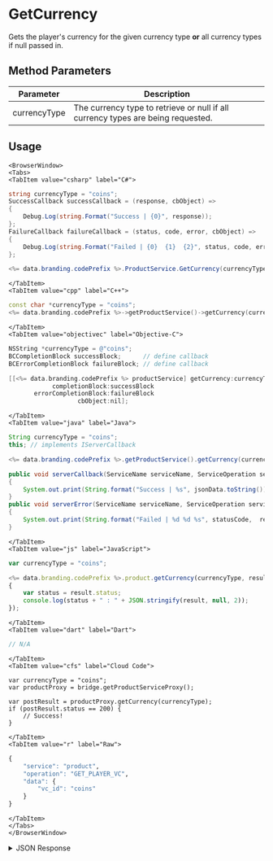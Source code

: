 # GetCurrency

Gets the player's currency for the given currency type **or** all currency types if null passed in.

<PartialServop service_name="product" operation_name="GET_PLAYER_VC" />

## Method Parameters

| Parameter    | Description                                                                      |
| ------------ | -------------------------------------------------------------------------------- |
| currencyType | The currency type to retrieve or null if all currency types are being requested. |

## Usage

```mdx-code-block
<BrowserWindow>
<Tabs>
<TabItem value="csharp" label="C#">
```

```csharp
string currencyType = "coins";
SuccessCallback successCallback = (response, cbObject) =>
{
    Debug.Log(string.Format("Success | {0}", response));
};
FailureCallback failureCallback = (status, code, error, cbObject) =>
{
    Debug.Log(string.Format("Failed | {0}  {1}  {2}", status, code, error));
};

<%= data.branding.codePrefix %>.ProductService.GetCurrency(currencyType, successCallback, failureCallback);
```

```mdx-code-block
</TabItem>
<TabItem value="cpp" label="C++">
```

```cpp
const char *currencyType = "coins";
<%= data.branding.codePrefix %>->getProductService()->getCurrency(currencyType, this);
```

```mdx-code-block
</TabItem>
<TabItem value="objectivec" label="Objective-C">
```

```objectivec
NSString *currencyType = @"coins";
BCCompletionBlock successBlock;      // define callback
BCErrorCompletionBlock failureBlock; // define callback

[[<%= data.branding.codePrefix %> productService] getCurrency:currencyType
            completionBlock:successBlock
       errorCompletionBlock:failureBlock
                   cbObject:nil];
```

```mdx-code-block
</TabItem>
<TabItem value="java" label="Java">
```

```java
String currencyType = "coins";
this; // implements IServerCallback

<%= data.branding.codePrefix %>.getProductService().getCurrency(currencyType, this);

public void serverCallback(ServiceName serviceName, ServiceOperation serviceOperation, JSONObject jsonData)
{
    System.out.print(String.format("Success | %s", jsonData.toString()));
}
public void serverError(ServiceName serviceName, ServiceOperation serviceOperation, int statusCode, int reasonCode, String jsonError)
{
    System.out.print(String.format("Failed | %d %d %s", statusCode,  reasonCode, jsonError.toString()));
}
```

```mdx-code-block
</TabItem>
<TabItem value="js" label="JavaScript">
```

```javascript
var currencyType = "coins";

<%= data.branding.codePrefix %>.product.getCurrency(currencyType, result =>
{
	var status = result.status;
	console.log(status + " : " + JSON.stringify(result, null, 2));
});
```

```mdx-code-block
</TabItem>
<TabItem value="dart" label="Dart">
```

```dart
// N/A
```

```mdx-code-block
</TabItem>
<TabItem value="cfs" label="Cloud Code">
```

```cfscript
var currencyType = "coins";
var productProxy = bridge.getProductServiceProxy();

var postResult = productProxy.getCurrency(currencyType);
if (postResult.status == 200) {
    // Success!
}
```

```mdx-code-block
</TabItem>
<TabItem value="r" label="Raw">
```

```r
{
	"service": "product",
	"operation": "GET_PLAYER_VC",
	"data": {
		"vc_id": "coins"
	}
}
```

```mdx-code-block
</TabItem>
</Tabs>
</BrowserWindow>
```

<details>
<summary>JSON Response</summary>

```json
{
    "status": 200,
    "data": {
        "updatedAt": 1479752110785,
        "currencyMap": {
            "gems": {
                "purchased": 0,
                "balance": 12212,
                "consumed": 133,
                "awarded": 12345
            }
        },
        "parentCurrency": {
            "Master": {
                "credits": {
                    "purchased": 0,
                    "balance": 12212,
                    "consumed": 133,
                    "awarded": 12345
                }
            }
        },
        "peerCurrency": {
            "gameLootPeer": {
                "tickets": {
                    "purchased": 0,
                    "balance": 12212,
                    "consumed": 133,
                    "awarded": 12345
                }
            }
        },
        "playerId": "362ce861-b749-4ce4-a57a-175232e21b5d",
        "createdAt": 1459439058040
    }
}
```

</details>
